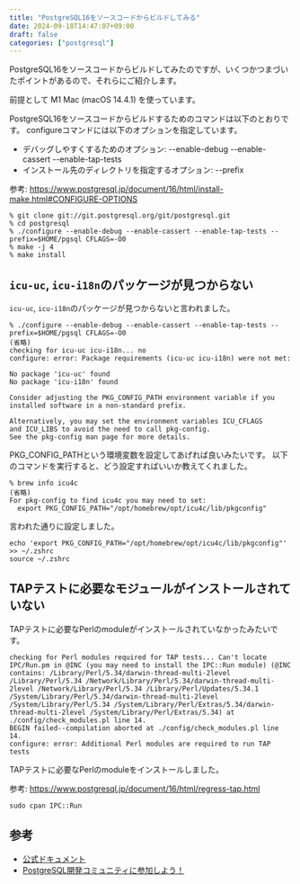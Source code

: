 ```yaml
---
title: "PostgreSQL16をソースコードからビルドしてみる"
date: 2024-09-18T14:47:07+09:00
draft: false
categories: ["postgresql"]
---
```


PostgreSQL16をソースコードからビルドしてみたのですが、いくつかつまづいたポイントがあるので、それらにご紹介します。

前提として M1 Mac (macOS 14.4.1) を使っています。

PostgreSQL16をソースコードからビルドするためのコマンドは以下のとおりです。
configureコマンドには以下のオプションを指定しています。
- デバッグしやすくするためのオプション: --enable-debug --enable-cassert --enable-tap-tests
- インストール先のディレクトリを指定するオプション: --prefix

参考: https://www.postgresql.jp/document/16/html/install-make.html#CONFIGURE-OPTIONS

```
% git clone git://git.postgresql.org/git/postgresql.git
% cd postgresql
% ./configure --enable-debug --enable-cassert --enable-tap-tests --prefix=$HOME/pgsql CFLAGS=-O0
% make -j 4
% make install
```

## `icu-uc`, `icu-i18n`のパッケージが見つからない

`icu-uc`, `icu-i18n`のパッケージが見つからないと言われました。

```
% ./configure --enable-debug --enable-cassert --enable-tap-tests --prefix=$HOME/pgsql CFLAGS=-O0
(省略)
checking for icu-uc icu-i18n... no
configure: error: Package requirements (icu-uc icu-i18n) were not met:

No package 'icu-uc' found
No package 'icu-i18n' found

Consider adjusting the PKG_CONFIG_PATH environment variable if you
installed software in a non-standard prefix.

Alternatively, you may set the environment variables ICU_CFLAGS
and ICU_LIBS to avoid the need to call pkg-config.
See the pkg-config man page for more details.
```

PKG_CONFIG_PATHという環境変数を設定してあげれば良いみたいです。
以下のコマンドを実行すると、どう設定すればいいか教えてくれました。

```
% brew info icu4c
(省略)
For pkg-config to find icu4c you may need to set:
  export PKG_CONFIG_PATH="/opt/homebrew/opt/icu4c/lib/pkgconfig"
```

言われた通りに設定しました。

```
echo 'export PKG_CONFIG_PATH="/opt/homebrew/opt/icu4c/lib/pkgconfig"' >> ~/.zshrc
source ~/.zshrc
```

## TAPテストに必要なモジュールがインストールされていない

TAPテストに必要なPerlのmoduleがインストールされていなかったみたいです。

```
checking for Perl modules required for TAP tests... Can't locate IPC/Run.pm in @INC (you may need to install the IPC::Run module) (@INC contains: /Library/Perl/5.34/darwin-thread-multi-2level /Library/Perl/5.34 /Network/Library/Perl/5.34/darwin-thread-multi-2level /Network/Library/Perl/5.34 /Library/Perl/Updates/5.34.1 /System/Library/Perl/5.34/darwin-thread-multi-2level /System/Library/Perl/5.34 /System/Library/Perl/Extras/5.34/darwin-thread-multi-2level /System/Library/Perl/Extras/5.34) at ./config/check_modules.pl line 14.
BEGIN failed--compilation aborted at ./config/check_modules.pl line 14.
configure: error: Additional Perl modules are required to run TAP tests
```


TAPテストに必要なPerlのmoduleをインストールしました。

参考: https://www.postgresql.jp/document/16/html/regress-tap.html

```
sudo cpan IPC::Run
```

## 参考
- [公式ドキュメント](https://www.postgresql.jp/document/16/html/install-make.html)
- [PostgreSQL開発コミュニティに参加しよう！](https://www.slideshare.net/slideshow/postgresql-global-development-group-osc2022-online-kyoto-nttdata/252356101)

